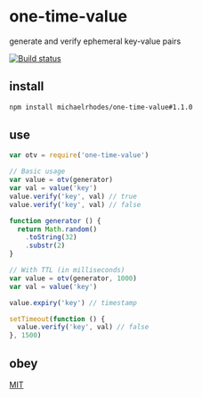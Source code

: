 # one-time-value

generate and verify ephemeral key-value pairs

[![Build status](https://travis-ci.org/michaelrhodes/one-time-value.svg?branch=master)](https://travis-ci.org/michaelrhodes/one-time-value)

## install
```sh
npm install michaelrhodes/one-time-value#1.1.0
```

## use
```js
var otv = require('one-time-value')

// Basic usage
var value = otv(generator)
var val = value('key')
value.verify('key', val) // true
value.verify('key', val) // false

function generator () {
  return Math.random()
    .toString(32)
    .substr(2)
}

// With TTL (in milliseconds)
var value = otv(generator, 1000)
var val = value('key')

value.expiry('key') // timestamp

setTimeout(function () {
  value.verify('key', val) // false
}, 1500)
```

## obey
[MIT](https://opensource.org/licenses/MIT)
